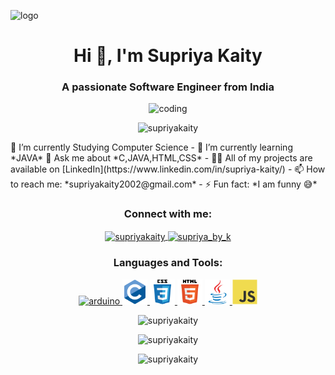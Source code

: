 ![logo](https://camo.githubusercontent.com/1cc4a09c2e1425ea8299bad1e673df6139b484072801bede9a1d098a24981328/68747470733a2f2f692e6962622e636f2f6b3234343135622f4769746875622d42616e6e65722e676966)
<h1 align="center">Hi 👋, I'm Supriya Kaity</h1>
<h3 align="center">A passionate Software Engineer from India</h3>

<p align="center">
    <img alt="coding" width="400" src="https://camo.githubusercontent.com/19db51af5f90f1b152bc0b9078f5fe97053955be5074f03f17019c70345bdcdb/68747470733a2f2f6d69726f2e6d656469756d2e636f6d2f6d61782f313336302f302a37513379765349765f7430696f4a2d5a2e676966">
</p>

<p align="center"> 
    <img src="https://komarev.com/ghpvc/?username=supriyakaity&label=Profile%20views&color=0e75b6&style=flat" alt="supriyakaity" /> 
</p>
  🔭 I’m currently Studying Computer Science 
- 🌱 I’m currently learning *JAVA*
💬 Ask me about *C,JAVA,HTML,CSS*
- 👨‍💻 All of my projects are available on [LinkedIn](https://www.linkedin.com/in/supriya-kaity/)
- 📫 How to reach me: *supriyakaity2002@gmail.com*
- ⚡ Fun fact: *I am funny 😅*

<h3 align="center">Connect with me:</h3>
<p align="center">
    <a href="https://linkedin.com/in/supriyakaity" target="_blank">
        <img align="center" src="https://raw.githubusercontent.com/rahuldkjain/github-profile-readme-generator/master/src/images/icons/Social/linked-in-alt.svg" alt="supriyakaity" height="30" width="40" />
    </a>
    <a href="https://instagram.com/supriya_by_k" target="_blank">
        <img align="center" src="https://raw.githubusercontent.com/rahuldkjain/github-profile-readme-generator/master/src/images/icons/Social/instagram.svg" alt="supriya_by_k" height="30" width="40" />
    </a>
</p>

<h3 align="center">Languages and Tools:</h3>
<p align="center">
    <a href="https://www.arduino.cc/" target="_blank" rel="noreferrer">
        <img src="https://cdn.worldvectorlogo.com/logos/arduino-1.svg" alt="arduino" width="40" height="40"/> 
    </a> 
    <a href="https://www.cprogramming.com/" target="_blank" rel="noreferrer">
        <img src="https://raw.githubusercontent.com/devicons/devicon/master/icons/c/c-original.svg" alt="c" width="40" height="40"/> 
    </a> 
    <a href="https://www.w3schools.com/css/" target="_blank" rel="noreferrer">
        <img src="https://raw.githubusercontent.com/devicons/devicon/master/icons/css3/css3-original-wordmark.svg" alt="css3" width="40" height="40"/> 
    </a> 
    <a href="https://www.w3.org/html/" target="_blank" rel="noreferrer">
        <img src="https://raw.githubusercontent.com/devicons/devicon/master/icons/html5/html5-original-wordmark.svg" alt="html5" width="40" height="40"/> 
    </a> 
    <a href="https://www.java.com" target="_blank" rel="noreferrer">
        <img src="https://raw.githubusercontent.com/devicons/devicon/master/icons/java/java-original.svg" alt="java" width="40" height="40"/> 
    </a> 
    <a href="https://developer.mozilla.org/en-US/docs/Web/JavaScript" target="_blank" rel="noreferrer">
        <img src="https://raw.githubusercontent.com/devicons/devicon/master/icons/javascript/javascript-original.svg" alt="javascript" width="40" height="40"/> 
    </a>
</p>

<p align="center">
    <img src="https://github-readme-stats.vercel.app/api/top-langs?username=supriyakaity&show_icons=true&locale=en&layout=compact" alt="supriyakaity" />
</p>

<p align="center">
    <img src="https://github-readme-stats.vercel.app/api?username=supriyakaity&show_icons=true&locale=en" alt="supriyakaity" />
</p>

<p align="center">
    <img src="https://github-readme-streak-stats.herokuapp.com/?user=supriyakaity&" alt="supriyakaity" />
</p>
